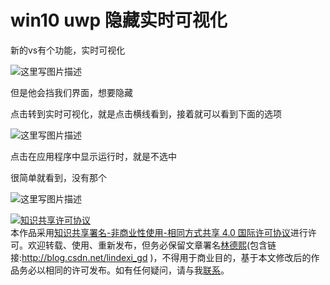# win10 uwp 隐藏实时可视化

新的vs有个功能，实时可视化

![这里写图片描述](http://img.blog.csdn.net/20160726120050644)

但是他会挡我们界面，想要隐藏

<!--more-->
<!-- CreateTime:2020/3/5 9:26:17 -->


<div id="toc"></div>

点击转到实时可视化，就是点击横线看到，接着就可以看到下面的选项

![这里写图片描述](http://img.blog.csdn.net/20160726120202902)

点击在应用程序中显示运行时，就是不选中

很简单就看到，没有那个

![这里写图片描述](http://img.blog.csdn.net/20160726120317965)



<a rel="license" href="http://creativecommons.org/licenses/by-nc-sa/4.0/"><img alt="知识共享许可协议" style="border-width:0" src="https://licensebuttons.net/l/by-nc-sa/4.0/88x31.png" /></a><br />本作品采用<a rel="license" href="http://creativecommons.org/licenses/by-nc-sa/4.0/">知识共享署名-非商业性使用-相同方式共享 4.0 国际许可协议</a>进行许可。欢迎转载、使用、重新发布，但务必保留文章署名[林德熙](http://blog.csdn.net/lindexi_gd)(包含链接:http://blog.csdn.net/lindexi_gd )，不得用于商业目的，基于本文修改后的作品务必以相同的许可发布。如有任何疑问，请与我[联系](mailto:lindexi_gd@163.com)。  

